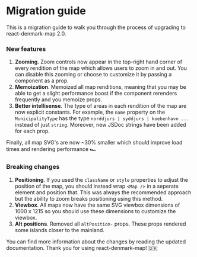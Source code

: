 # Migration guide

This is a migration guide to walk you through the process of upgrading to react-denmark-map 2.0.

### New features

1. **Zooming**. Zoom controls now appear in the top-right hand corner of every rendition of the map which allows users to zoom in and out. You can disable this zooming or choose to customize it by passing a component as a prop.
2. **Memoization**. Memoized all map renditions, meaning that you may be able to get a slight performance boost if the component rerenders frequently and you memoize props.
3. **Better intellisense**. The type of areas in each rendition of the map are now explicit constants. For example, the `name` property on the `MunicipalityType` has the type `norddjurs | syddjurs | koebenhavn ...` instead of just `string`. Moreover, new JSDoc strings have been added for each prop.

Finally, all map SVG's are now ~30% smaller which should improve load times and rendering performance 🏎️

### Breaking changes

1. **Positioning**. If you used the `className` or `style` properties to adjust the position of the map, you should instead wrap `<Map />` in a seperate element and position that. This was always the recommended approach but the ability to zoom breaks positioning using this method.
2. **Viewbox**. All maps now have the same SVG viewbox dimensions of 1000 x 1215 so you should use these dimensions to customize the viewbox.
3. **Alt positions**. Removed all `altPosition-` props. These props rendered some islands closer to the mainland.

You can find more information about the changes by reading the updated documentation. Thank you for using react-denmark-map! 🇩🇰
